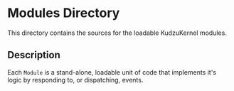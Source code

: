 # Modules Directory

This directory contains the sources for the loadable KudzuKernel modules.

## Description

Each `Module` is a stand-alone, loadable unit of code that implements it's logic by responding to, or dispatching, events.

